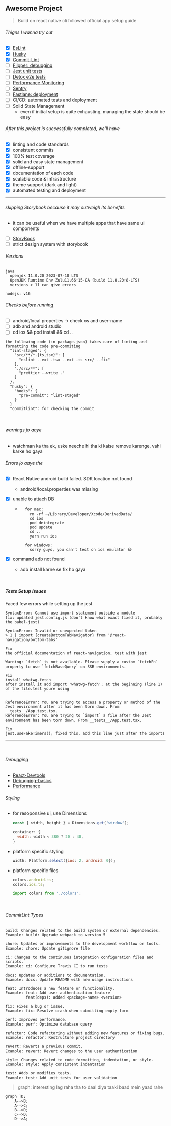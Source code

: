 ## Awesome Project

> Build on react native cli followed official app setup guide

###### Thigns I wanna try out

- [x] [EsLint](https://eslint.org/docs/latest/use/core-concepts)
- [x] [Husky](https://www.npmjs.com/package/husky)
- [x] [Commit-Lint](https://commitlint.js.org/#/)
- [ ] [Filpper: debugging](https://fbflipper.com/docs/features/react-native/)
- [ ] [Jest unit tests](https://jestjs.io/docs/tutorial-react-native)
- [ ] [Detox e2e tests](https://wix.github.io/Detox/docs/introduction/getting-started/)
- [ ] [Performance Monitoring](https://blog.sentry.io/performance-monitoring-support-for-react-native/)
- [ ] [Sentry](https://docs.sentry.io/platforms/react-native/)
- [ ] [Fastlane: deployment](https://docs.fastlane.tools/getting-started/cross-platform/react-native/)
- [ ] CI/CD: automated tests and deployment
- [ ] Solid State Management
  - even if initial setup is quite exhausting, managing the state should be easy

###### After this project is successfully completed, we'll have

- [x] linting and code standards
- [x] consistent commits
- [x] 100% test coverage
- [x] solid and easy state management
- [x] offline-support
- [x] documentation of each code
- [x] scalable code & infrastructure
- [x] theme support (dark and light)
- [x] automated testing and deployment

---

###### skipping Storybook because it may outweigh its benefits

- it can be useful when we have multiple apps that have same ui components
- [ ] [StoryBook](https://storybook.js.org/tutorials/intro-to-storybook/react-native/en/get-started/)
- [ ] strict design system with storybook

###### Versions

```
java
  openjdk 11.0.20 2023-07-18 LTS
  OpenJDK Runtime Env Zulu11.66+15-CA (build 11.0.20+8-LTS)
  versions > 11 can give errors

nodejs: v16
```

###### Checks before running

- [ ] android/local.properties -> check os and user-name
- [ ] adb and android studio
- [ ] cd ios && pod install && cd ..

```
the following code (in package.json) takes care of linting and formatting the code pre-commiting
  "lint-staged": {
    "src/**/*.{ts,tsx}": [
      "eslint --ext .tsx --ext .ts src/ --fix"
    ],
    "./src/**": [
      "prettier --write ."
    ]
  },
  "husky": {
    "hooks": {
      "pre-commit": "lint-staged"
    }
  }
  "commitlint": for checking the commit

```

<br>

###### warnings jo aaye

- watchman ka tha ek, uske neeche hi tha ki kaise remove karenge, vahi karke ho gaya

###### Errors jo aaye the

- [x] React Native android build failed. SDK location not found

  - android/local.properties was missing

- [x] unable to attach DB

  - ```
      for mac:
        rm -rf ~/Library/Developer/Xcode/DerivedData/
        cd ios
        pod deintegrate
        pod update
        cd ..
        yarn run ios

      for windows:
        sorry guys, you can't test on ios emulator 😂
    ```

- [x] command adb not found
  - adb install karne se fix ho gaya

<br>

##### Tests Setup Issues

Faced few errors while setting up the jest

```
SyntaxError: Cannot use import statement outside a module
fix: updated jest.config.js (don't know what exact fixed it, probably the babel-jest)

```

```
SyntaxError: Invalid or unexpected token
> 1 | import {createBottomTabNavigator} from '@react-navigation/bottom-tabs'

Fix
the official documentation of react-navigation, test with jest

```

```
Warning: `fetch` is not available. Please supply a custom `fetchFn` property to use `fetchBaseQuery` on SSR environments.

Fix
install whatwg-fetch
after install it add import 'whatwg-fetch'; at the beginning (line 1) of the file.test youre using

```

```

ReferenceError: You are trying to access a property or method of the Jest environment after it has been torn down. From __tests__/App.test.tsx.
ReferenceError: You are trying to `import` a file after the Jest environment has been torn down. From __tests__/App.test.tsx.

Fix
jest.useFakeTimers(); fixed this, add this line just after the imports

```

---

<br>

###### Debugging

- [React-Devtools](https://www.npmjs.com/package/react-devtools)
- [Debugging-basics](https://reactnative.dev/docs/debugging)
- [Performance](https://sentry.io/for/performance/?utm_source=google&utm_medium=cpc&utm_id=%7B19614882438%7D&utm_campaign=Google_Search_NB_LanguageSpecific_Performance_ROW_Alpha&utm_content=g&utm_term=react%20profiling&gad=1)

###### Styling

- for resoponsive ui, use Dimensions

  ```js
  const { width, height } = Dimensions.get('window');

  container: {
    width: width < 380 ? 20 : 40,
  }
  ```

- platform specific styling

  ```js
  width: Platform.select({ios: 2, android: 0});
  ```

- platform specific files

  ```js
  colors.android.ts;
  colors.ios.ts;

  import colors from './colors';
  ```

<br>

###### CommitLint Types

```
build: Changes related to the build system or external dependencies.
Example: build: Upgrade webpack to version 5
```

```
chore: Updates or improvements to the development workflow or tools.
Example: chore: Update gitignore file
```

```
ci: Changes to the continuous integration configuration files and scripts.
Example: ci: Configure Travis CI to run tests
```

```
docs: Updates or additions to documentation.
Example: docs: Update README with new usage instructions
```

```
feat: Introduces a new feature or functionality.
Example: feat: Add user authentication feature
         feat(deps): added <package-name> <version>
```

```
fix: Fixes a bug or issue.
Example: fix: Resolve crash when submitting empty form
```

```
perf: Improves performance.
Example: perf: Optimize database query
```

```
refactor: Code refactoring without adding new features or fixing bugs.
Example: refactor: Restructure project directory
```

```
revert: Reverts a previous commit.
Example: revert: Revert changes to the user authentication
```

```
style: Changes related to code formatting, indentation, or style.
Example: style: Apply consistent indentation
```

```
test: Adds or modifies tests.
Example: test: Add unit tests for user validation

```

> graph: interesting lag raha tha to daal diya taaki baad mein yaad rahe

```mermaid
graph TD;
    A-->B;
    A-->C;
    B-->D;
    C-->D;
    D-->A;
```
